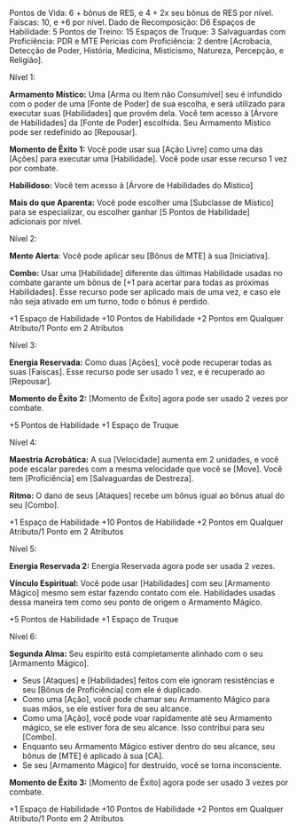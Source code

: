 Pontos de Vida: 6 + bônus de RES, e 4 + 2x seu bônus de RES por nível. 
Faíscas: 10, e +6 por nível.
Dado de Recomposição: D6
Espaços de Habilidade: 5
Pontos de Treino: 15
Espaços de Truque: 3
Salvaguardas com Proficiência: PDR e MTE
Perícias com Proficiência: 2 dentre [Acrobacia, Detecção de Poder, História, Medicina, Misticismo, Natureza, Percepção, e Religião].

Nível 1:

**Armamento Místico:** Uma [Arma ou Item não Consumível] seu é infundido com o poder de uma [Fonte de Poder] de sua escolha, e será utilizado para executar suas [Habilidades] que provém dela. Você tem acesso à [Árvore de Habilidades] da [Fonte de Poder] escolhida. Seu Armamento Místico pode ser redefinido ao [Repousar].

**Momento de Êxito 1:** Você pode usar sua [Ação Livre] como uma das [Ações] para executar uma [Habilidade]. Você pode usar esse recurso 1 vez por combate.

**Habilidoso:** Você tem acesso à [Árvore de Habilidades do Místico]

**Mais do que Aparenta:** Você pode escolher uma [Subclasse de Místico] para se especializar, ou escolher ganhar [5 Pontos de Habilidade] adicionais por nível.

Nível 2:

**Mente Alerta**: Você pode aplicar seu [Bônus de MTE] à sua [Iniciativa].

**Combo:** Usar uma [Habilidade] diferente das últimas Habilidade usadas no combate garante um bônus de [+1 para acertar para todas as próximas Habilidades]. Esse recurso pode ser aplicado mais de uma vez, e caso ele não seja ativado em um turno, todo o bônus é perdido.

+1 Espaço de Habilidade
+10 Pontos de Habilidade
+2 Pontos em Qualquer Atributo/1 Ponto em 2 Atributos

Nível 3:

**Energia Reservada:** Como duas [Ações], você pode recuperar todas as suas [Faíscas]. Esse recurso pode ser usado 1 vez, e é recuperado ao [Repousar].

**Momento de Êxito 2:** [Momento de Êxito] agora pode ser usado 2 vezes por combate.

+5 Pontos de Habilidade
+1 Espaço de Truque

Nível 4:

**Maestria Acrobática:** A sua [Velocidade] aumenta em 2 unidades, e você pode escalar paredes com a mesma velocidade que você se [Move]. Você tem [Proficiência] em [Salvaguardas de Destreza].

**Ritmo:** O dano de seus [Ataques] recebe um bônus igual ao bônus atual do seu [Combo].

+1 Espaço de Habilidade
+10 Pontos de Habilidade
+2 Pontos em Qualquer Atributo/1 Ponto em 2 Atributos

Nível 5:

**Energia Reservada 2:** Energia Reservada agora pode ser usada 2 vezes.

**Vínculo Espiritual:** Você pode usar [Habilidades] com seu [Armamento Mágico] mesmo sem estar fazendo contato com ele. Habilidades usadas dessa maneira tem como seu ponto de origem o Armamento Mágico.

+5 Pontos de Habilidade
+1 Espaço de Truque

Nível 6:

**Segunda Alma:** Seu espírito está completamente alinhado com o seu [Armamento Mágico]. 
- Seus [Ataques] e [Habilidades] feitos com ele ignoram resistências e seu [Bônus de Proficiência] com ele é duplicado.
- Como uma [Ação], você pode chamar seu Armamento Mágico para suas mãos, se ele estiver fora de seu alcance.
- Como uma [Ação], você pode voar rapidamente até seu Armamento mágico, se ele estiver fora de seu alcance. Isso contribui para seu [Combo].
- Enquanto seu Armamento Mágico estiver dentro do seu alcance, seu bônus de [MTE] é aplicado à sua [CA].
- Se seu [Armamento Mágico] for destruído, você se torna inconsciente.

**Momento de Êxito 3:** [Momento de Êxito] agora pode ser usado 3 vezes por combate.

+1 Espaço de Habilidade
+10 Pontos de Habilidade
+2 Pontos em Qualquer Atributo/1 Ponto em 2 Atributos
